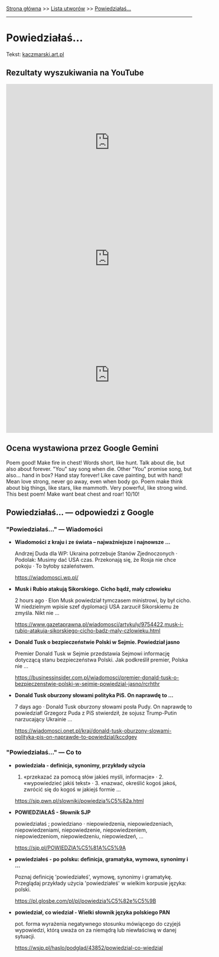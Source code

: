 [Strona główna](../index.md) >> [Lista utworów](../list.md) >> [Powiedziałaś…](463.md)

---

# Powiedziałaś…

Tekst: [kaczmarski.art.pl](https://www.kaczmarski.art.pl/tworczosc/wiersze/powiedzialas/)

## Rezultaty wyszukiwania na YouTube

<iframe width="560" height="315" src="https://www.youtube.com/embed/XHZSp9VUw4A?si=IdontcarewhotheIRSsendsImnotpayingtaxes" title="YouTube video player" frameborder="0" allow="accelerometer; autoplay; clipboard-write; encrypted-media; gyroscope; picture-in-picture; web-share" referrerpolicy="strict-origin-when-cross-origin" allowfullscreen></iframe>

<iframe width="560" height="315" src="https://www.youtube.com/embed/a8pFEEiSFPU?si=IdontcarewhotheIRSsendsImnotpayingtaxes" title="YouTube video player" frameborder="0" allow="accelerometer; autoplay; clipboard-write; encrypted-media; gyroscope; picture-in-picture; web-share" referrerpolicy="strict-origin-when-cross-origin" allowfullscreen></iframe>

<iframe width="560" height="315" src="https://www.youtube.com/embed/mY5ovEojuQE?si=IdontcarewhotheIRSsendsImnotpayingtaxes" title="YouTube video player" frameborder="0" allow="accelerometer; autoplay; clipboard-write; encrypted-media; gyroscope; picture-in-picture; web-share" referrerpolicy="strict-origin-when-cross-origin" allowfullscreen></iframe>

## Ocena wystawiona przez Google Gemini

Poem good! Make fire in chest! Words short, like hunt. Talk about die, but also about forever. "You" say song when die. Other "You" promise song, but also... hand in box? Hand stay forever! Like cave painting, but with hand! Mean love strong, never go away, even when body go. Poem make think about big things, like stars, like mammoth. Very powerful, like strong wind. This best poem! Make want beat chest and roar! 10/10!


## Powiedziałaś… — odpowiedzi z Google

### "Powiedziałaś…" — Wiadomości

- **Wiadomości z kraju i ze świata – najważniejsze i najnowsze ...**

    Andrzej Duda dla WP: Ukraina potrzebuje Stanów Zjednoczonych · Podolak: Musimy dać USA czas. Przekonają się, że Rosja nie chce pokoju · To byłoby szaleństwem. 

   <https://wiadomosci.wp.pl/>
- **Musk i Rubio atakują Sikorskiego. Cicho bądź, mały człowieku**

    2 hours ago  ·  Elon Musk powiedział tymczasem ministrowi, by był cicho. W niedzielnym wpisie szef dyplomacji USA zarzucił Sikorskiemu że zmyśla. Nikt nie ... 

   <https://www.gazetaprawna.pl/wiadomosci/artykuly/9754422,musk-i-rubio-atakuja-sikorskiego-cicho-badz-maly-czlowieku.html>
- **Donald Tusk o bezpieczeństwie Polski w Sejmie. Powiedział jasno**

    Premier Donald Tusk w Sejmie przedstawia Sejmowi informację dotyczącą stanu bezpieczeństwa Polski. Jak podkreślił premier, Polska nie ... 

   <https://businessinsider.com.pl/wiadomosci/premier-donald-tusk-o-bezpieczenstwie-polski-w-sejmie-powiedzial-jasno/rcrhthr>
- **Donald Tusk oburzony słowami polityka PiS. On naprawdę to ...**

    7 days ago  ·  Donald Tusk oburzony słowami posła Pudy. On naprawdę to powiedział! Grzegorz Puda z PiS stwierdził, że sojusz Trump-Putin narzucający Ukrainie ... 

   <https://wiadomosci.onet.pl/kraj/donald-tusk-oburzony-slowami-polityka-pis-on-naprawde-to-powiedzial/kccdgey>

### "Powiedziałaś…" — Co to

- **powiedziała - definicja, synonimy, przykłady użycia**

    1. «przekazać za pomocą słów jakieś myśli, informacje» · 2. «wypowiedzieć jakiś tekst» · 3. «nazwać, określić kogoś jakoś, zwrócić się do kogoś w jakiejś formie ... 

   <https://sjp.pwn.pl/slowniki/powiedzia%C5%82a.html>
- **POWIEDZIAŁAŚ - Słownik SJP**

    powiedziałaś ; powiedziano · niepowiedzenia, niepowiedzeniach, niepowiedzeniami, niepowiedzenie, niepowiedzeniem, niepowiedzeniom, niepowiedzeniu, niepowiedzeń, ... 

   <https://sjp.pl/POWIEDZIA%C5%81A%C5%9A>
- **powiedziałeś - po polsku: definicja, gramatyka, wymowa, synonimy i ...**

    Poznaj definicję 'powiedziałeś', wymowę, synonimy i gramatykę. Przeglądaj przykłady użycia 'powiedziałeś' w wielkim korpusie języka: polski. 

   <https://pl.glosbe.com/pl/pl/powiedzia%C5%82e%C5%9B>
- **powiedział, co wiedział - Wielki słownik języka polskiego PAN**

    pot. forma wyrażenia negatywnego stosunku mówiącego do czyjejś wypowiedzi, którą uważa on za niemądrą lub niewłaściwą w danej sytuacji. 

   <https://wsjp.pl/haslo/podglad/43852/powiedzial-co-wiedzial>

